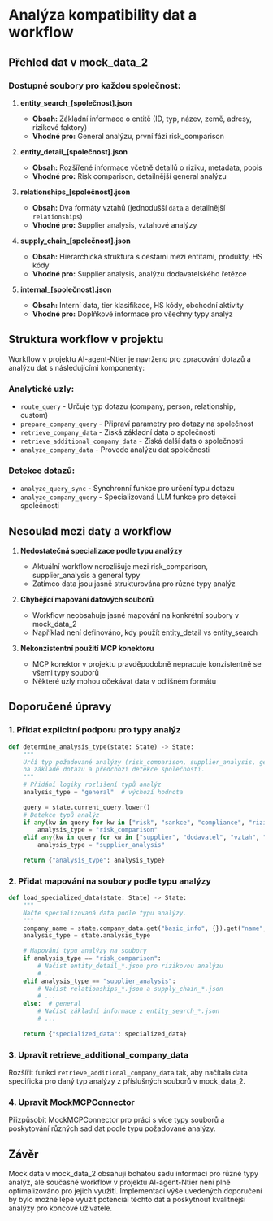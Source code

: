 # Analýza kompatibility dat a workflow

## Přehled dat v mock_data_2

### Dostupné soubory pro každou společnost:

1. **entity_search_[společnost].json**
   - **Obsah:** Základní informace o entitě (ID, typ, název, země, adresy, rizikové faktory)
   - **Vhodné pro:** General analýzu, první fázi risk_comparison

2. **entity_detail_[společnost].json**
   - **Obsah:** Rozšířené informace včetně detailů o riziku, metadata, popis
   - **Vhodné pro:** Risk comparison, detailnější general analýzu

3. **relationships_[společnost].json**
   - **Obsah:** Dva formáty vztahů (jednodušší `data` a detailnější `relationships`)
   - **Vhodné pro:** Supplier analysis, vztahové analýzy

4. **supply_chain_[společnost].json**
   - **Obsah:** Hierarchická struktura s cestami mezi entitami, produkty, HS kódy
   - **Vhodné pro:** Supplier analysis, analýzu dodavatelského řetězce

5. **internal_[společnost].json**
   - **Obsah:** Interní data, tier klasifikace, HS kódy, obchodní aktivity
   - **Vhodné pro:** Doplňkové informace pro všechny typy analýz

## Struktura workflow v projektu

Workflow v projektu AI-agent-Ntier je navrženo pro zpracování dotazů a analýzu dat s následujícími komponenty:

### Analytické uzly:
- `route_query` - Určuje typ dotazu (company, person, relationship, custom)
- `prepare_company_query` - Připraví parametry pro dotazy na společnost
- `retrieve_company_data` - Získá základní data o společnosti
- `retrieve_additional_company_data` - Získá další data o společnosti
- `analyze_company_data` - Provede analýzu dat společnosti

### Detekce dotazů:
- `analyze_query_sync` - Synchronní funkce pro určení typu dotazu
- `analyze_company_query` - Specializovaná LLM funkce pro detekci společnosti

## Nesoulad mezi daty a workflow

1. **Nedostatečná specializace podle typu analýzy**
   - Aktuální workflow nerozlišuje mezi risk_comparison, supplier_analysis a general typy
   - Zatímco data jsou jasně strukturována pro různé typy analýz

2. **Chybějící mapování datových souborů**
   - Workflow neobsahuje jasné mapování na konkrétní soubory v mock_data_2
   - Například není definováno, kdy použít entity_detail vs entity_search

3. **Nekonzistentní použití MCP konektoru**
   - MCP konektor v projektu pravděpodobně nepracuje konzistentně se všemi typy souborů
   - Některé uzly mohou očekávat data v odlišném formátu

## Doporučené úpravy

### 1. Přidat explicitní podporu pro typy analýz
```python
def determine_analysis_type(state: State) -> State:
    """
    Určí typ požadované analýzy (risk_comparison, supplier_analysis, general)
    na základě dotazu a předchozí detekce společnosti.
    """
    # Přidání logiky rozlišení typů analýz
    analysis_type = "general"  # výchozí hodnota
    
    query = state.current_query.lower()
    # Detekce typů analýz
    if any(kw in query for kw in ["risk", "sankce", "compliance", "riziko"]):
        analysis_type = "risk_comparison"
    elif any(kw in query for kw in ["supplier", "dodavatel", "vztah", "relationship"]):
        analysis_type = "supplier_analysis"
        
    return {"analysis_type": analysis_type}
```

### 2. Přidat mapování na soubory podle typu analýzy
```python
def load_specialized_data(state: State) -> State:
    """
    Načte specializovaná data podle typu analýzy.
    """
    company_name = state.company_data.get("basic_info", {}).get("name", "")
    analysis_type = state.analysis_type
    
    # Mapování typu analýzy na soubory
    if analysis_type == "risk_comparison":
        # Načíst entity_detail_*.json pro rizikovou analýzu
        # ...
    elif analysis_type == "supplier_analysis":
        # Načíst relationships_*.json a supply_chain_*.json
        # ...
    else:  # general
        # Načíst základní informace z entity_search_*.json
        # ...
        
    return {"specialized_data": specialized_data}
```

### 3. Upravit retrieve_additional_company_data
Rozšířit funkci `retrieve_additional_company_data` tak, aby načítala data specifická pro daný typ analýzy z příslušných souborů v mock_data_2.

### 4. Upravit MockMCPConnector
Přizpůsobit MockMCPConnector pro práci s více typy souborů a poskytování různých sad dat podle typu požadované analýzy.

## Závěr

Mock data v mock_data_2 obsahují bohatou sadu informací pro různé typy analýz, ale současné workflow v projektu AI-agent-Ntier není plně optimalizováno pro jejich využití. Implementací výše uvedených doporučení by bylo možné lépe využít potenciál těchto dat a poskytnout kvalitnější analýzy pro koncové uživatele.
